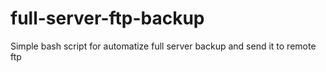 # full-server-ftp-backup
Simple bash script for automatize full server backup and send it to remote ftp 
